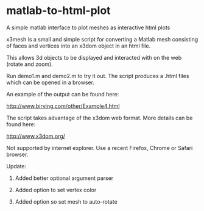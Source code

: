 # matlab-to-html-plot

A simple matlab interface to plot meshes as interactive html plots

x3mesh is a small and simple script for converting a Matlab mesh consisting of faces and vertices into an x3dom object in an html file.

This allows 3d objects to be displayed and interacted with on the web (rotate and zoom).

Run demo1.m and demo2.m to try it out. The script produces a .html files which can be opened in a browser.

An example of the output can be found here:

http://www.birving.com/other/Example4.html

The script takes advantage of the x3dom web format. More details can be found here:

http://www.x3dom.org/

Not supported by internet explorer. Use a recent Firefox, Chrome or Safari browser.

Update:

1) Added better optional argument parser

2) Added option to set vertex color

3) Added option so set mesh to auto-rotate 
